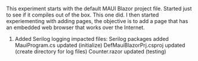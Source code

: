 ﻿This experiment starts with the default MAUI Blazor project file.  Started just to see if it compiles out of the box.
This one did.  I then started experiementing with adding pages, the objective is to add a page that has an embedded 
web browser that works over the Internet.

1. Added Serilog logging impacted files:
	Serilog packages added	
	MauiProgram.cs updated (initialize)
	DefMauiBlazorPrj.csproj updated (create directory for log files)
	Counter.razor updated (testing)